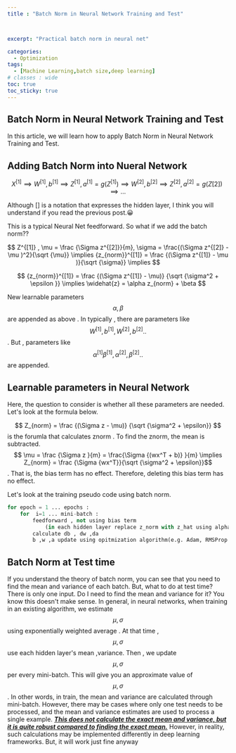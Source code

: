 ```yaml
---
title : "Batch Norm in Neural Network Training and Test"



excerpt: "Practical batch norm in neural net"

categories:
  - Optimization
tags:
  - [Machine Learning,batch size,deep learning]
# classes : wide
toc: true
toc_sticky: true
---
```


## Batch Norm in Neural Network Training and Test

In this article, we will learn how to apply Batch Norm in Neural Network Training and Test.

## Adding Batch Norm into Nueral Network

$$ X^{[1]}   \implies W^{[1]} , b^{[1]} \implies Z^{[1]} ,  a^{[1]} =  g(Z^{[1]}) \implies W^{[2]}  ,b^{[2]}  \implies Z^{[2]} , a^{[2]} = g(Z{[2]}) \implies  ... $$ 

Although [] is a notation that expresses the hidden layer, I think you will understand if you read the previous post.😀

This is a typical Neural Net feedforward. So what if we add the batch norm??



$$ Z^{[1]} ,  \mu =  \frac {\Sigma z^{[2]}}{m}, \sigma = \frac{(\Sigma z^{[2]} - \mu )^2}{\sqrt {\mu}}  \implies {z_{norm}}^{[1]} = \frac {(\Sigma z^{[1]}  -  \mu )}{\sqrt {\sigma}} \implies  $$

$$ {z_{norm}}^{[1]} = \frac {(\Sigma z^{[1]} - \mu)} {\sqrt {\sigma^2 + \epsilon }} \implies \widehat{z} = \alpha z_{norm} + \beta  $$    



New learnable parameters  $$\alpha , \beta $$  are appended as above .  In typically , there are parameters like  $$W^{[1]} ,b^{[1]} ,W^{[2]} , b^{[2]}  ..$$ . But , parameters like $$ {\alpha}^{[1]}  {\beta}^{[1]} , {\alpha}^{[2]} , {\beta}^{[2]} ..$$ are appended. 

## Learnable parameters in Neural Network

Here, the question to consider is whether all these parameters are needed. Let's look at the formula below. 

 $$ Z_{norm} = \frac {(\Sigma z - \mu)} {\sqrt {\sigma^2 + \epsilon}} $$ is the forumla that calculates znorm . To find the znorm, the mean is subtracted.  $$ \mu = \frac {\Sigma z }{m}  = \frac{\Sigma {(wx^T + b)} }{m} \implies Z_{norm} = \frac {\Sigma {wx^T}}{\sqrt {\sigma^2 + \epsilon}}$$ .  That is, the bias term has no effect. Therefore, deleting this bias term has no effect.



Let's look at the training pseudo code using batch norm.

```python
for epoch = 1 ... epochs :
	for  i=1 ... mini-batch :
		feedforward , not using bias term
        	(in each hidden layer replace z_norm with z_hat using alpha, beta )
        calculate db , dw ,da 
        b ,w ,a update using opitmization algorithm(e.g. Adam, RMSProp , SGD ,GD etc)
```





## Batch Norm at Test time

If you understand the theory of batch norm, you can see that you need to find the mean and variance of each batch. But, what to do at test time? There is only one input. Do I need to find the mean and variance for it? You know this doesn't make sense. In general, in neural networks, when training in an existing algorithm,  we estimate $$ \mu , \sigma $$ using  exponentially weighted average .  At that time , $$ \mu , \sigma $$ use each hidden layer's mean ,variance. Then , we update  $$ \mu , \sigma $$ per every mini-batch. This will give you an approximate value of $$\mu , \sigma$$ .  In other words, in train, the mean and variance are calculated through mini-batch. However, there may be cases where only one test needs to be processed, and the mean and variance estimates are used to process a single example. ***<u>This does not calculate the exact mean and variance, but it is quite robust compared to finding the exact mean.</u>*** However, in reality, such calculations may be implemented differently in deep learning frameworks. But, it will work just fine anyway